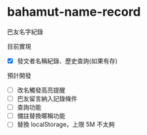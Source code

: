# bahamut-name-record

巴友名字紀錄

目前實現

- [x] 發文者名稱紀錄、歷史查詢(如果有存)

預計開發

- [ ] 改名觸發高亮提醒
- [ ] 巴友留言納入記錄條件
- [ ] 查詢功能
- [ ] 備註替換暱稱功能
- [ ] 替換 localStorage，上限 5M 不太夠
